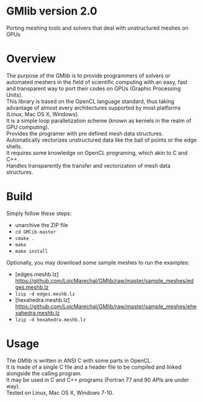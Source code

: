 # GMlib version 2.0
Porting meshing tools and solvers that deal with unstructured meshes on GPUs

# Overview
The purpose of the GMlib is to provide programmers of solvers or automated meshers in the field of scientific computing with an easy, fast and transparent way to port their codes on GPUs (Graphic Processing Units).  
This library is based on the OpenCL language standard, thus taking advantage of almost every architectures supported by most platforms (Linux, Mac OS X, Windows).  
It is a simple loop parallelization scheme (known as kernels in the realm of GPU computing).  
Provides the programer with pre defined mesh data structures.  
Automatically vectorizes unstructured data like the ball of points or the edge shells.  
It requires some knowledge on OpenCL programing, which akin to C and C++.  
Handles transparently the transfer and vectorization of mesh data structures.


# Build
Simply follow these steps:
- unarchive the ZIP file
- `cd GMlib-master`
- `cmake .`
- `make`
- `make install`

Optionally, you may download some sample meshes to run the examples:
- [edges.meshb.lz] https://github.com/LoicMarechal/GMlib/raw/master/sample_meshes/edges.meshb.lz
- `lzip -d edges.meshb.lz`
- [hexahedra.meshb.lz] https://github.com/LoicMarechal/GMlib/raw/master/sample_meshes/ehexahedra.meshb.lz
- `lzip -d hexahedra.meshb.lz`

# Usage
The GMlib is written in ANSI C with some parts in OpenCL.  
It is made of a single C file and a header file to be compiled and linked alongside the calling program.  
It may be used in C and C++ programs (Fortran 77 and 90 APIs are under way).  
Tested on Linux, Mac OS X, Windows 7-10.
